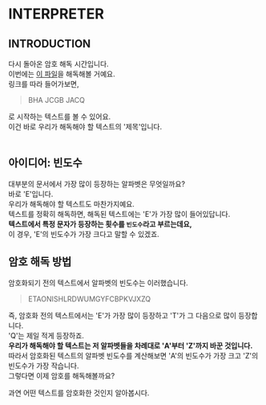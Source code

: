 # INTERPRETER

## INTRODUCTION
다시 돌아온 암호 해독 시간입니다.  
이번에는 [이 파일](https://github.com/happyhddey/pythonSimpleProject/blob/main/project/interpreter/BHA_JCG_JACQ.txt)을 해독해볼 거예요.  
링크를 따라 들어가보면,
> BHA JCGB JACQ  

로 시작하는 텍스트를 볼 수 있어요.  
이건 바로 우리가 해독해야 할 텍스트의 '제목'입니다.
<br>
<br>

## 아이디어: 빈도수
대부분의 문서에서 가장 많이 등장하는 알파벳은 무엇일까요?  
바로 'E'입니다.  
우리가 해독해야 할 텍스트도 마찬가지예요.  
텍스트를 정확히 해독하면, 해독된 텍스트에는 'E'가 가장 많이 들어있답니다.   
**텍스트에서 특정 문자가 등장하는 횟수를 `빈도수`라고 부르는데요,**  
이 경우, 'E'의 빈도수가 가장 크다고 말할 수 있겠죠.  

## 암호 해독 방법
암호화되기 전의 텍스트에서 알파벳의 빈도수는 이러했습니다.  
> ETAONISHLRDWUMGYFCBPKVJXZQ  

즉, 암호화 전의 텍스트에서는 'E'가 가장 많이 등장하고 'T'가 그 다음으로 많이 등장합니다.  
'Q'는 제일 적게 등장하죠.  
**우리가 해독해야 할 텍스트는 저 알파벳들을 차례대로 'A'부터 'Z'까지 바꾼 것입니다.**  
따라서 암호화된 텍스트의 알파벳 빈도수를 계산해보면 'A'의 빈도수가 가장 크고 'Z'의 빈도수가 가장 작습니다.  
그렇다면 이제 암호를 해독해볼까요?  

과연 어떤 텍스트를 암호화한 것인지 알아봅시다.
